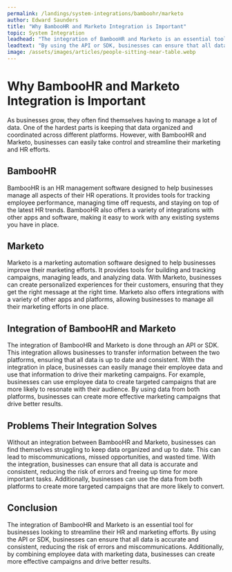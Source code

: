 ```yaml
---
permalink: /landings/system-integrations/bamboohr/marketo
author: Edward Saunders
title: "Why BambooHR and Marketo Integration is Important"
topic: System Integration
leadhead: "The integration of BambooHR and Marketo is an essential tool for businesses looking to streamline their HR and marketing efforts"
leadtext: "By using the API or SDK, businesses can ensure that all data is accurate and consistent, reducing the risk of errors and miscommunications. Additionally, by combining employee data with marketing data, businesses can create more effective campaigns and drive better results."
image: /assets/images/articles/people-sitting-near-table.webp
---
```

<div class="arttext">	<h1>Why BambooHR and Marketo Integration is Important</h1>
	<p>As businesses grow, they often find themselves having to manage a lot of data. One of the hardest parts is keeping that data organized and coordinated across different platforms. However, with BambooHR and Marketo, businesses can easily take control and streamline their marketing and HR efforts. </p>
	<h2>BambooHR</h2>
	<p>BambooHR is an HR management software designed to help businesses manage all aspects of their HR operations. It provides tools for tracking employee performance, managing time off requests, and staying on top of the latest HR trends. BambooHR also offers a variety of integrations with other apps and software, making it easy to work with any existing systems you have in place. </p>
	<h2>Marketo</h2>
	<p>Marketo is a marketing automation software designed to help businesses improve their marketing efforts. It provides tools for building and tracking campaigns, managing leads, and analyzing data. With Marketo, businesses can create personalized experiences for their customers, ensuring that they get the right message at the right time. Marketo also offers integrations with a variety of other apps and platforms, allowing businesses to manage all their marketing efforts in one place. </p>
	<h2>Integration of BambooHR and Marketo</h2>
	<p>The integration of BambooHR and Marketo is done through an API or SDK. This integration allows businesses to transfer information between the two platforms, ensuring that all data is up to date and consistent. With the integration in place, businesses can easily manage their employee data and use that information to drive their marketing campaigns. For example, businesses can use employee data to create targeted campaigns that are more likely to resonate with their audience. By using data from both platforms, businesses can create more effective marketing campaigns that drive better results. </p>
	<h2>Problems Their Integration Solves</h2>
	<p>Without an integration between BambooHR and Marketo, businesses can find themselves struggling to keep data organized and up to date. This can lead to miscommunications, missed opportunities, and wasted time. With the integration, businesses can ensure that all data is accurate and consistent, reducing the risk of errors and freeing up time for more important tasks. Additionally, businesses can use the data from both platforms to create more targeted campaigns that are more likely to convert. </p>
	<h2>Conclusion</h2>
	<p>The integration of BambooHR and Marketo is an essential tool for businesses looking to streamline their HR and marketing efforts. By using the API or SDK, businesses can ensure that all data is accurate and consistent, reducing the risk of errors and miscommunications. Additionally, by combining employee data with marketing data, businesses can create more effective campaigns and drive better results. </p>
</div>